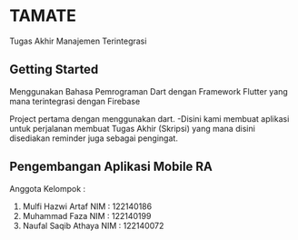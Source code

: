 # TAMATE

Tugas Akhir Manajemen Terintegrasi

## Getting Started

Menggunakan Bahasa Pemrograman Dart dengan Framework Flutter yang mana terintegrasi dengan Firebase

Project pertama dengan menggunakan dart.
-Disini kami membuat aplikasi untuk perjalanan membuat Tugas Akhir (Skripsi) yang mana disini disediakan reminder juga sebagai pengingat.

## Pengembangan Aplikasi Mobile RA
Anggota Kelompok :
1. Mulfi Hazwi Artaf   NIM : 122140186
2. Muhammad Faza       NIM : 122140199
3. Naufal Saqib Athaya NIM : 122140072
